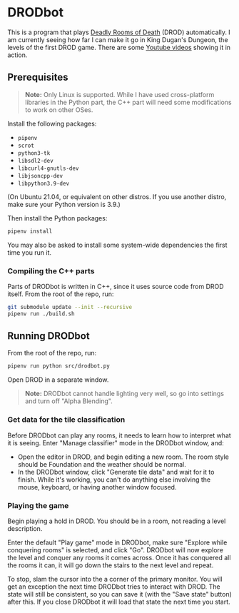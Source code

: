 # DRODbot

This is a program that plays [Deadly Rooms of Death](https://drod.caravelgames.com) (DROD) automatically.
I am currently seeing how far I can make it go in King Dugan's Dungeon, the levels of the first DROD game.
There are some [Youtube videos](https://www.youtube.com/watch?v=8uvHPBq1W5Y&list=PLkYGKleB7n-8U_dU3aR3vouqIywl4owcx)
showing it in action.

## Prerequisites

> **Note:** Only Linux is supported. While I have used cross-platform libraries in
> the Python part, the C++ part will need some modifications to work on other OSes.

Install the following packages:

- `pipenv`
- `scrot`
- `python3-tk`
- `libsdl2-dev`
- `libcurl4-gnutls-dev`
- `libjsoncpp-dev`
- `libpython3.9-dev`

(On Ubuntu 21.04, or equivalent on other distros. If you use another distro, make
sure your Python version is 3.9.)

Then install the Python packages:

```sh
pipenv install
```

You may also be asked to install some system-wide dependencies the first time you run it.

### Compiling the C++ parts

Parts of DRODbot is written in C++, since it uses source code from DROD itself.
From the root of the repo, run:

```sh
git submodule update --init --recursive
pipenv run ./build.sh
```

## Running DRODbot

From the root of the repo, run:

```sh
pipenv run python src/drodbot.py
```

Open DROD in a separate window.

> **Note:** DRODbot cannot handle lighting very well, so go into settings and
> turn off "Alpha Blending".

### Get data for the tile classification

Before DRODbot can play any rooms, it needs to learn how to interpret what it is seeing.
Enter "Manage classifier" mode in the DRODbot window, and:

- Open the editor in DROD, and begin editing a new room. The room style should be Foundation
  and the weather should be normal.
- In the DRODbot window, click "Generate tile data" and wait for it to finish. While it's working,
  you can't do anything else involving the mouse, keyboard, or having another window focused.

### Playing the game

Begin playing a hold in DROD. You should be in a room, not reading a level description.

Enter the default "Play game" mode in DRODbot, make sure "Explore while conquering rooms"
is selected, and click "Go". DRODbot will now explore the level and conquer any rooms it comes
across. Once it has conquered all the rooms it can, it will go down the stairs to the next
level and repeat.

To stop, slam the cursor into the a corner of the primary monitor. You will get an exception
the next time DRODbot tries to interact with DROD. The state will still be consistent, so you can
save it (with the "Save state" button) after this. If you close DRODbot it will load that state
the next time you start.
